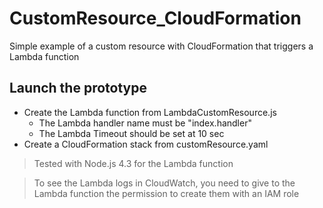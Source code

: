 # CustomResource_CloudFormation

Simple example of a custom resource with CloudFormation that triggers a Lambda function

## Launch the prototype

* Create the Lambda function from LambdaCustomResource.js 
  * The Lambda handler name must be "index.handler"
  * The Lambda Timeout should be set at 10 sec
* Create a CloudFormation stack from customResource.yaml

> Tested with Node.js 4.3 for the Lambda function

> To see the Lambda logs in CloudWatch, you need to give to the Lambda function the permission to create them with an IAM role
